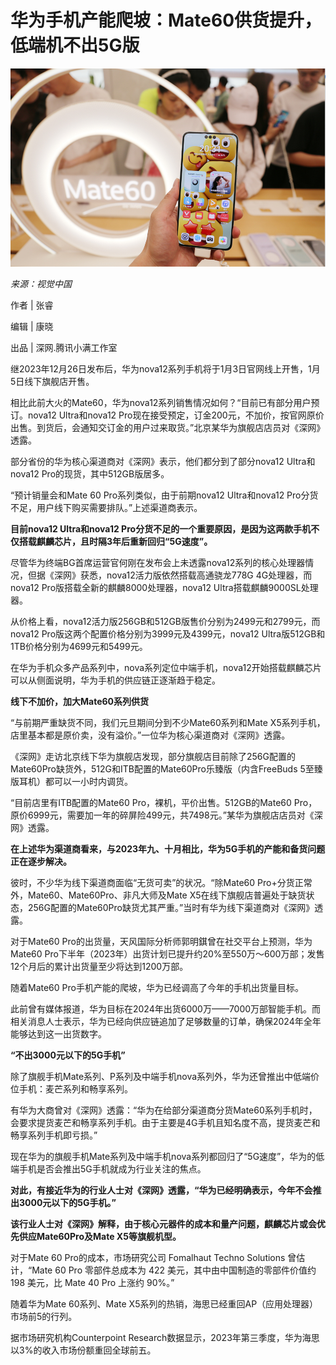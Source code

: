 # 华为手机产能爬坡：Mate60供货提升，低端机不出5G版

![ed6e4a91d6060ac8b961989dd737e03f.jpg](https://raw.githubusercontent.com/qqhsx/qqnews_image/main/2024/01/03/华为手机产能爬坡：Mate60供货提升，低端机不出5G版/ed6e4a91d6060ac8b961989dd737e03f.jpg)

_来源：视觉中国_

作者 | 张睿

编辑 | 康晓

出品 | 深网.腾讯小满工作室

继2023年12月26日发布后，华为nova12系列手机将于1月3日官网线上开售，1月5日线下旗舰店开售。

相比此前大火的Mate60，华为nova12系列销售情况如何？“目前已有部分用户预订。nova12 Ultra和nova12
Pro现在接受预定，订金200元，不加价，按官网原价出售。到货后，会通知交订金的用户过来取货。”北京某华为旗舰店店员对《深网》透露。

部分省份的华为核心渠道商对《深网》表示，他们都分到了部分nova12 Ultra和nova12 Pro的现货，其中512GB版居多。

“预计销量会和Mate 60 Pro系列类似，由于前期nova12 Ultra和nova12 Pro分货不足，用户线下购买需要排队。”上述渠道商表示。

**目前nova12 Ultra和nova12 Pro分货不足的一个重要原因，是因为这两款手机不仅搭载麒麟芯片，且时隔3年后重新回归“5G速度”。**

尽管华为终端BG首席运营官何刚在发布会上未透露nova12系列的核心处理器情况，但据《深网》获悉，nova12活力版依然搭载高通骁龙778G
4G处理器，而nova12 Pro版搭载全新的麒麟8000处理器，nova12 Ultra搭载麒麟9000SL处理器。

从价格上看，nova12活力版256GB和512GB版售价分别为2499元和2799元，而nova12
Pro版这两个配置价格分别为3999元及4399元，nova12 Ultra版512GB和1TB价格分别为4699元和5499元。

在华为手机众多产品系列中，nova系列定位中端手机，nova12开始搭载麒麟芯片可以从侧面说明，华为手机的供应链正逐渐趋于稳定。

**线下不加价，加大Mate60系列供货**

“与前期严重缺货不同，我们元旦期间分到不少Mate60系列和Mate X5系列手机，店里基本都是原价卖，没有溢价。”一位华为核心渠道商对《深网》透露。

《深网》走访北京线下华为旗舰店发现，部分旗舰店目前除了256G配置的Mate60Pro缺货外，512G和ITB配置的Mate60Pro乐臻版（内含FreeBuds
5至臻版耳机）都可以一小时内调货。

“目前店里有ITB配置的Mate60 Pro，裸机，平价出售。512GB的Mate60
Pro，原价6999元，需要加一年的碎屏险499元，共7498元。”某华为旗舰店店员对《深网》透露。

**在上述华为渠道商看来，与2023年九、十月相比，华为5G手机的产能和备货问题正在逐步解决。**

彼时，不少华为线下渠道商面临“无货可卖”的状况。“除Mate60 Pro+分货正常外，Mate60、Mate60Pro、非凡大师及Mate
X5在线下旗舰店普遍处于缺货状态，256G配置的Mate60Pro缺货尤其严重。”当时有华为线下渠道商对《深网》透露。

对于Mate60 Pro的出货量，天风国际分析师郭明錤曾在社交平台上预测，华为Mate60
Pro下半年（2023年）出货计划已提升约20%至550万～600万部；发售12个月后的累计出货量至少将达到1200万部。

随着Mate60 Pro手机产能的爬坡，华为已经调高了今年的手机出货量目标。

此前曾有媒体报道，华为目标在2024年出货6000万——7000万部智能手机。而相关消息人士表示，华为已经向供应链追加了足够数量的订单，确保2024年全年能够达到这一出货数字。

**“不出3000元以下的5G手机”**

除了旗舰手机Mate系列、P系列及中端手机nova系列外，华为还曾推出中低端价位手机：麦芒系列和畅享系列。

有华为大商曾对《深网》透露：“华为在给部分渠道商分货Mate60系列手机时，会要求提货麦芒和畅享系列手机。由于主要是4G手机且知名度不高，提货麦芒和畅享系列手机即亏损。”

现在华为的旗舰手机Mate系列及中端手机nova系列都回归了“5G速度”，华为的低端手机是否会推出5G手机就成为行业关注的焦点。

**对此，有接近华为的行业人士对《深网》透露，“华为已经明确表示，今年不会推出3000元以下的5G手机。”**

**该行业人士对《深网》解释，由于核心元器件的成本和量产问题，麒麟芯片或会优先供应Mate60Pro及Mate X5等旗舰机型。**

对于Mate 60 Pro的成本，市场研究公司 Fomalhaut Techno Solutions 曾估计，“Mate 60 Pro 零部件总成本为
422 美元，其中由中国制造的零部件价值约 198 美元，比 Mate 40 Pro 上涨约 90%。”

随着华为Mate 60系列、Mate X5系列的热销，海思已经重回AP（应用处理器）市场前5的行列。

据市场研究机构Counterpoint Research数据显示，2023年第三季度，华为海思以3%的收入市场份额重回全球前五。

